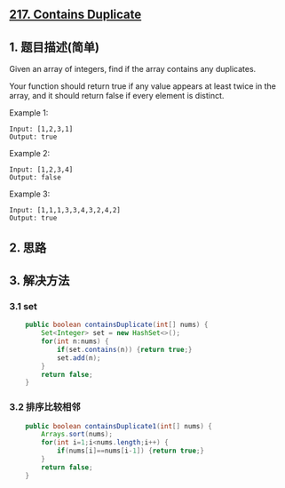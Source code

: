 ## [217. Contains Duplicate](https://leetcode-cn.com/problems/contains-duplicate/)

## 1. 题目描述(简单)

Given an array of integers, find if the array contains any duplicates.

Your function should return true if any value appears at least twice in the array, and it should return false if every element is distinct.

Example 1:
```
Input: [1,2,3,1]
Output: true
```
Example 2:
```
Input: [1,2,3,4]
Output: false
```
Example 3:
```
Input: [1,1,1,3,3,4,3,2,4,2]
Output: true
```
## 2. 思路

## 3. 解决方法

### 3.1 set


```java
    public boolean containsDuplicate(int[] nums) {
        Set<Integer> set = new HashSet<>();
        for(int n:nums) {
        	if(set.contains(n)) {return true;}
        	set.add(n);
        }
        return false;
    }
```



### 3.2 排序比较相邻


```java
    public boolean containsDuplicate1(int[] nums) {
        Arrays.sort(nums);
        for(int i=1;i<nums.length;i++) {
        	if(nums[i]==nums[i-1]) {return true;}
        }
        return false;
    }
```



